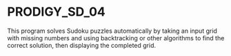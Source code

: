 # PRODIGY_SD_04
This program solves Sudoku puzzles automatically by taking an input grid with missing numbers and using backtracking or other algorithms to find the correct solution, then displaying the completed grid.
